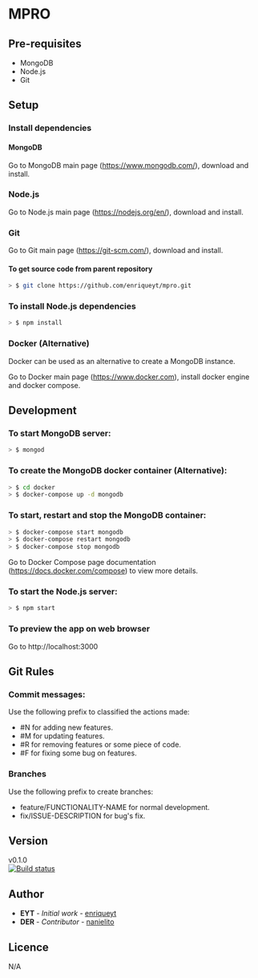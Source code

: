 # MPRO

## Pre-requisites
* MongoDB
* Node.js
* Git 

## Setup

### Install dependencies

#### MongoDB
Go to MongoDB main page (https://www.mongodb.com/), download and install.

### Node.js
Go to Node.js main page (https://nodejs.org/en/), download and install.

### Git
Go to Git main page (https://git-scm.com/), download and install.

#### To get source code from parent repository
``` bash
> $ git clone https://github.com/enriqueyt/mpro.git
```

### To install Node.js dependencies
``` bash
> $ npm install
```

### Docker (Alternative)
Docker can be used as an alternative to create a MongoDB instance.

Go to Docker main page (https://www.docker.com), install docker engine and docker compose. 

## Development

### To start MongoDB server:         
``` bash
> $ mongod
```

### To create the MongoDB docker container (Alternative):
``` bash
> $ cd docker
> $ docker-compose up -d mongodb
```

### To start, restart and stop the MongoDB container:
``` bash
> $ docker-compose start mongodb
> $ docker-compose restart mongodb
> $ docker-compose stop mongodb
```
Go to Docker Compose page documentation (https://docs.docker.com/compose) to view more details.

### To start the Node.js server: 
``` bash
> $ npm start
```

### To preview the app on web browser
Go to http://localhost:3000

## Git Rules

### Commit messages:
Use the following prefix to classified the actions made:
* #N for adding new features.
* #M for updating features.
* #R for removing features or some piece of code.
* #F for fixing some bug on features.

### Branches
Use the following prefix to create branches:
* feature/FUNCTIONALITY-NAME for normal development.
* fix/ISSUE-DESCRIPTION for bug's fix.

## Version
v0.1.0   
[![Build status](https://travis-ci.org/Nanielito/docker-mpro.svg?master)](https://travis-ci.org/Nanielito)

## Author
* **EYT** - *Initial work* - [enriqueyt](https://github.com/enriqueyt)
* **DER** - *Contributor* - [nanielito](https://github.com/nanielito)

## Licence
N/A
